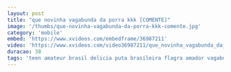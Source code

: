 ```yaml
---
layout: post
title: "que novinha vagabunda da porra kkk [COMENTE]"
image: '/thumbs/que-novinha-vagabunda-da-porra-kkk-comente.jpg'
category: 'mobile'
embed: 'https://www.xvideos.com/embedframe/36987211'
video: 'https://www.xvideos.com/video36987211/que_novinha_vagabunda_da_porra_kkk_comente_'
duracao: 38
tags: 'teen amateur brasil delicia puta brasileira flagra amador vagabunda caseiro gritando menina novinha flagrante gemendo'
---
```


